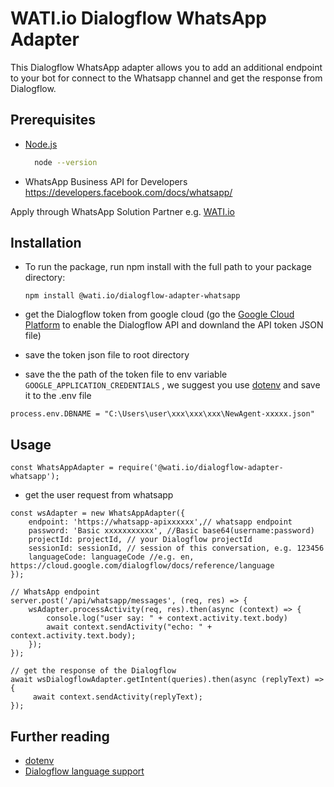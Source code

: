 # WATI.io Dialogflow WhatsApp Adapter

This Dialogflow WhatsApp adapter allows you to add an additional endpoint to your 
bot for connect to the Whatsapp channel and get the response from Dialogflow. 



## Prerequisites

- [Node.js](https://nodejs.org)

  ```bash
    node --version
  ```

- WhatsApp Business API for Developers
https://developers.facebook.com/docs/whatsapp/

Apply through WhatsApp Solution Partner e.g. [WATI.io](https://wati.io)

## Installation

- To run the package, run npm install with the full path to your package directory:
    ```
    npm install @wati.io/dialogflow-adapter-whatsapp
    ```
- get the Dialogflow token from google cloud (go the [Google Cloud Platform](https://console.cloud.google.com/flows/enableapi?apiid=dialogflow.googleapis.com) 
                                              to enable the Dialogflow API and downland the API token JSON file)

- save the token json file to root directory

- save the the path of the token file to env variable `GOOGLE_APPLICATION_CREDENTIALS` , 
we suggest you use [dotenv](https://www.npmjs.com/package/dotenv) and save it to the .env file
```
process.env.DBNAME = "C:\Users\user\xxx\xxx\xxx\NewAgent-xxxxx.json"
```

## Usage

```
const WhatsAppAdapter = require('@wati.io/dialogflow-adapter-whatsapp');
```

- get the user request from whatsapp
```
const wsAdapter = new WhatsAppAdapter({
    endpoint: 'https://whatsapp-apixxxxxx',// whatsapp endpoint
    password: 'Basic xxxxxxxxxxx', //Basic base64(username:password)
    projectId: projectId, // your Dialogflow projectId
    sessionId: sessionId, // session of this conversation, e.g. 123456
    languageCode: languageCode //e.g. en, https://cloud.google.com/dialogflow/docs/reference/language
});

// WhatsApp endpoint
server.post('/api/whatsapp/messages', (req, res) => {
    wsAdapter.processActivity(req, res).then(async (context) => {
        console.log("user say: " + context.activity.text.body)
        await context.sendActivity("echo: " + context.activity.text.body);
    });
});

// get the response of the Dialogflow
await wsDialogflowAdapter.getIntent(queries).then(async (replyText) => {
     await context.sendActivity(replyText);
});
```

## Further reading
- [dotenv](https://www.npmjs.com/package/dotenv)
- [Dialogflow language support](https://cloud.google.com/dialogflow/docs/reference/language)
